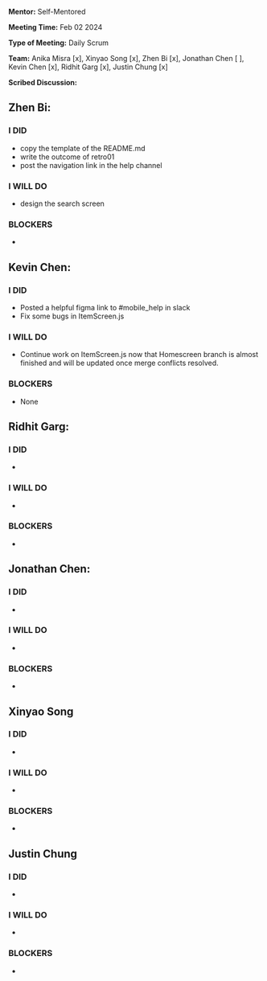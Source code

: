 **Mentor:** Self-Mentored

**Meeting Time:** Feb 02 2024

**Type of Meeting:** Daily Scrum

**Team:** Anika Misra [x], Xinyao Song [x], Zhen Bi [x], Jonathan Chen [ ], Kevin Chen [x], Ridhit Garg [x], Justin Chung [x]

**Scribed Discussion:**

## **Zhen Bi:**  
### **I DID**  
- copy the template of the README.md
- write the outcome of retro01
- post the navigation link in the help channel

### **I WILL DO**  
- design the search screen

### **BLOCKERS**  
- 

## **Kevin Chen:**  
### **I DID**  
- Posted a helpful figma link to #mobile_help in slack
- Fix some bugs in ItemScreen.js

### **I WILL DO**  
- Continue work on ItemScreen.js now that Homescreen branch is almost finished and will be updated once merge conflicts resolved.

### **BLOCKERS**  
- None

## **Ridhit Garg:**  
### **I DID**  
- 

### **I WILL DO**  
- 

### **BLOCKERS**  
- 

## **Jonathan Chen:**  
### **I DID**  
- 

### **I WILL DO**  
- 

### **BLOCKERS**  
- 

## **Xinyao Song**  
### **I DID**  
- 

### **I WILL DO**  
- 

### **BLOCKERS**  
-

## **Justin Chung**  
### **I DID**  
- 

### **I WILL DO**  
- 

### **BLOCKERS**  
-
